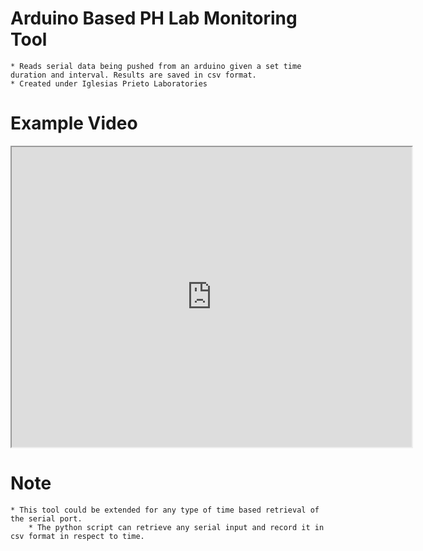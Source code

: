 # Arduino Based PH Lab Monitoring Tool

	* Reads serial data being pushed from an arduino given a set time duration and interval. Results are saved in csv format.
	* Created under Iglesias Prieto Laboratories
	
# Example Video

<iframe src="https://drive.google.com/file/d/0B0Z_b6EXdxplY012ZUdpc3duRmM/preview" width="640" height="480"></iframe>


# Note
	
	* This tool could be extended for any type of time based retrieval of the serial port.
		* The python script can retrieve any serial input and record it in csv format in respect to time.